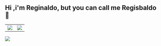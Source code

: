 ## Hi ,i'm Reginaldo, but you can call me Regisbaldo  👋

<center>
<table>
<tr>
<td>
  <img width=”470px” align=”left” src="https://github-readme-stats.vercel.app/api?username=regisbaldo&theme=radical&show_icons=true" />
</td>
<td>
  <img width=”390px” align=”left” src="https://github-readme-stats.vercel.app/api/top-langs/?username=regisbaldo&layout=compact&theme=radical" />
</td>
</tr>
</table>
</center>
<a target="_blank" href="https://github.com/regisbaldo/instalura">
<img src="https://github-readme-stats.vercel.app/api/pin/?username=regisbaldo&repo=instalura&theme=radical" />
</a>

<!--
**regisbaldo/regisbaldo** is a ✨ _special_ ✨ repository because its `README.md` (this file) appears on your GitHub profile.



Here are some ideas to get you started:

- 🔭 I’m currently working on ...
- 🌱 I’m currently learning ...
- 👯 I’m looking to collaborate on ...
- 🤔 I’m looking for help with ...
- 💬 Ask me about ...
- 📫 How to reach me: ...
- 😄 Pronouns: ...
- ⚡ Fun fact: ...
-->
